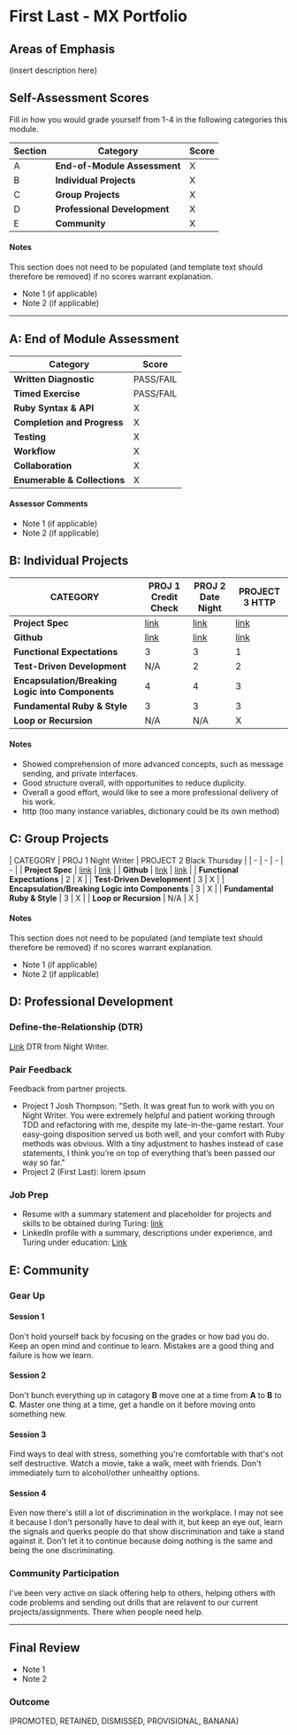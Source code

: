 # First Last - MX Portfolio

## Areas of Emphasis

(insert description here)

## Self-Assessment Scores

Fill in how you would grade yourself from 1-4 in the following categories this module.

| Section | Category | Score |
| - | ----- | - |
| A | **End-of-Module Assessment** | X |
| B | **Individual Projects** | X |
| C | **Group Projects** | X |
| D | **Professional Development** | X |
| E | **Community** | X |

#### Notes

This section does not need to be populated (and template text should therefore be removed) if no scores warrant explanation.

*   Note 1 (if applicable)
*   Note 2 (if applicable)

------------------------------------------------

## A: End of Module Assessment

| Category | Score |
| ----- | - |
| **Written Diagnostic** | PASS/FAIL |
| **Timed Exercise** | PASS/FAIL |
| **Ruby Syntax & API** | X |
| **Completion and Progress** | X |
| **Testing** | X |
| **Workflow** | X |
| **Collaboration** | X |
| **Enumerable & Collections** | X |

#### Assessor Comments

*   Note 1 (if applicable)
*   Note 2 (if applicable)


## B: Individual Projects

| CATEGORY | PROJ 1 Credit Check | PROJ 2 Date Night | PROJECT 3 HTTP |
| - | - | - | - |
| **Project Spec** | [link](http://backend.turing.io/module1/projects/credit_check) | [link](http://backend.turing.io/module1/projects/date_night) | [link](http://backend.turing.io/module1/projects/http_yeah_you_know_me) |
| **Github** | [link](https://github.com/themenintights/credit_check) | [link](https://github.com/themenintights/date_night) | [link](https://github.com/themenintights/http_yeah_you_know_me) |
| **Functional Expectations** | 3 | 3 | 1 |
| **Test-Driven Development** | N/A | 2 | 2 |
| **Encapsulation/Breaking Logic into Components** | 4 | 4 | 3 |
| **Fundamental Ruby & Style** | 3 | 3 | 3 |
| **Loop or Recursion** | N/A | N/A | X |

#### Notes

*  Showed comprehension of more advanced concepts, such as message sending, and private interfaces.
*  Good structure overall, with opportunities to reduce duplicity.
*  Overall a good effort, would like to see a more professional delivery of his work.
*  http (too many instance variables, dictionary could be its own method)


## C: Group Projects

| CATEGORY | PROJ 1 Night Writer | PROJECT 2 Black Thursday |
| - | - | - | - |
| **Project Spec** | [link](http://backend.turing.io/module1/projects/night_writer) | [link](http://backend.turing.io/module1/projects/black_thursday) |
| **Github** | [link](https://github.com/josh-works/night_writer) | [link](https://github.com/themenintights/black_thursday) |
| **Functional Expectations** | 2 | X |
| **Test-Driven Development** | 3 | X |
| **Encapsulation/Breaking Logic into Components** | 3 | X |
| **Fundamental Ruby & Style** | 3 | X |
| **Loop or Recursion** | N/A | X |

#### Notes

This section does not need to be populated (and template text should therefore be removed) if no scores warrant explanation.

*   Note 1 (if applicable)
*   Note 2 (if applicable)


## D: Professional Development

### Define-the-Relationship (DTR)

[Link](https://docs.google.com/document/d/1dcm6yimne308NiECCl3vHI6qpyYfe5dwZ-f0Dhz8enI/edit) DTR from Night Writer.

### Pair Feedback

Feedback from partner projects.

*   Project 1 Josh Thompson: "Seth. It was great fun to work with you on Night Writer. You were extremely helpful and patient working through TDD and refactoring with me, despite my late-in-the-game restart. Your easy-going disposition served us both well, and your comfort with Ruby methods was obvious. With a tiny adjustment to hashes instead of case statements, I think you’re on top of everything that’s been passed our way so far."
*   Project 2 (First Last): lorem ipsum

### Job Prep

*   Resume with a summary statement and placeholder for projects and skills to be obtained during Turing: [link](http://example.com)
*   LinkedIn profile with a summary, descriptions under experience, and Turing under education: [Link](http://example.com)



## E: Community

### Gear Up

#### Session 1
Don't hold yourself back by focusing on the grades or how bad you do. Keep an open mind and continue to learn. Mistakes are a good thing and failure is how we learn.

#### Session 2
Don't bunch everything up in catagory **B** move one at a time from **A** to **B** to **C**. Master one thing at a time, get a handle on it before moving onto something new.

#### Session 3
Find ways to deal with stress, something you're comfortable with that's not self destructive. Watch a movie, take a walk, meet with friends. Don't immediately turn to alcohol/other unhealthy options.

#### Session 4
Even now there's still a lot of discrimination in the workplace. I may not see it because I don't personally have to deal with it, but keep an eye out, learn the signals and querks people do that show discrimination and take a stand against it. Don't let it to continue because doing nothing is the same and being the one discriminating.

### Community Participation
I've been very active on slack offering help to others, helping others with code problems and sending out drills that are relavent to our current projects/assignments. There when people need help.

-------------------------------------------------------------

## Final Review

*   Note 1
*   Note 2

### Outcome

(PROMOTED, RETAINED, DISMISSED, PROVISIONAL, BANANA)